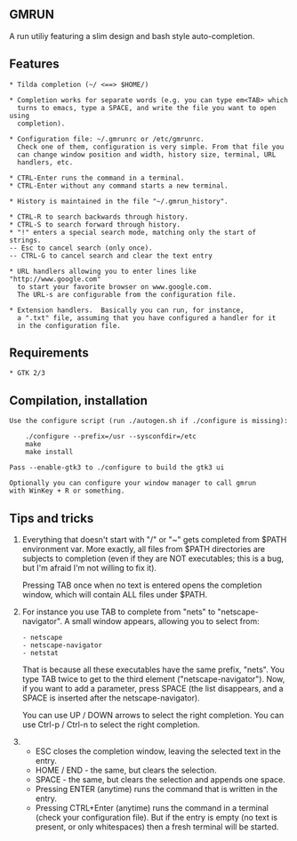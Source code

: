 GMRUN
-----
A run utiliy featuring a slim design and bash style auto-completion. 

Features
---------

    * Tilda completion (~/ <==> $HOME/)

    * Completion works for separate words (e.g. you can type em<TAB> which
      turns to emacs, type a SPACE, and write the file you want to open using
      completion).

    * Configuration file: ~/.gmrunrc or /etc/gmrunrc.
      Check one of them, configuration is very simple. From that file you
      can change window position and width, history size, terminal, URL
      handlers, etc.

    * CTRL-Enter runs the command in a terminal.
    * CTRL-Enter without any command starts a new terminal.

    * History is maintained in the file "~/.gmrun_history".

    * CTRL-R to search backwards through history.
    * CTRL-S to search forward through history.
    * "!" enters a special search mode, matching only the start of strings.
    -- Esc to cancel search (only once).
    -- CTRL-G to cancel search and clear the text entry

    * URL handlers allowing you to enter lines like "http://www.google.com"
      to start your favorite browser on www.google.com.
      The URL-s are configurable from the configuration file.

    * Extension handlers.  Basically you can run, for instance,
      a ".txt" file, assuming that you have configured a handler for it
      in the configuration file.


Requirements
-------------

    * GTK 2/3


Compilation, installation
--------------------------

    Use the configure script (run ./autogen.sh if ./configure is missing):

        ./configure --prefix=/usr --sysconfdir=/etc
        make
        make install

    Pass --enable-gtk3 to ./configure to build the gtk3 ui

    Optionally you can configure your window manager to call gmrun
    with WinKey + R or something.


Tips and tricks
---------------

1. Everything that doesn't start with "/" or "~" gets completed from $PATH
   environment var.  More exactly, all files from $PATH directories are
   subjects to completion (even if they are NOT executables; this is a
   bug, but I'm afraid I'm not willing to fix it).

   Pressing TAB once when no text is entered opens the completion window,
   which will contain ALL files under $PATH.

2. For instance you use TAB to complete from "nets" to "netscape-navigator".
   A small window appears, allowing you to select from:

       - netscape
       - netscape-navigator
       - netstat

   That is because all these executables have the same prefix, "nets".  You
   type TAB twice to get to the third element ("netscape-navigator").  Now,
   if you want to add a parameter, press SPACE (the list disappears,
   and a SPACE is inserted after the netscape-navigator).

   You can use UP / DOWN arrows to select the right completion.
   You can use Ctrl-p / Ctrl-n to select the right completion.

3. - ESC closes the completion window, leaving the selected text in the entry.
   - HOME / END - the same, but clears the selection.
   - SPACE - the same, but clears the selection and appends one space.
   - Pressing ENTER (anytime) runs the command that is written in the entry.
   - Pressing CTRL+Enter (anytime) runs the command in a terminal (check your
     configuration file).  But if the entry is empty (no text is present, or
     only whitespaces) then a fresh terminal will be started.
